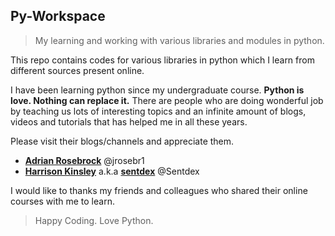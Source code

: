 ## Py-Workspace 

> My learning and working with various libraries and modules in python.

This repo contains codes for various libraries in python which I learn from different sources present online.

I have been learning python since my undergraduate course. **Python is love. Nothing can replace it.**
There are people who are doing wonderful job by teaching us lots of interesting topics and an infinite amount of blogs, videos and tutorials that has helped me in all these years.

Please visit their blogs/channels and appreciate them.

- **[Adrian Rosebrock](https://www.pyimagesearch.com/)** @jrosebr1
- **[Harrison Kinsley](https://pythonprogramming.net/)** a.k.a **[sentdex](https://www.youtube.com/user/sentdex/about)** @Sentdex

I would like to thanks my friends and colleagues who shared their online courses with me to learn.

> Happy Coding. Love Python.



